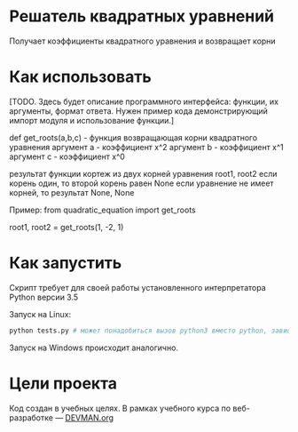 # Решатель квадратных уравнений

Получает коэффициенты квадратного уравнения и возвращает корни

# Как использовать

[TODO. Здесь будет описание программного интерфейса: функции, их аргументы, формат ответа.
Нужен пример кода демонстрирующий импорт модуля и использование функции.]

def get_roots(a,b,c) - функция возвращающая корни квадратного уравнения
аргумент a - коэффициент x^2
аргумент b - коэффициент x^1
аргумент c - коэффициент x^0

результат функции кортеж из двух корней уравнения root1, root2
если корень один, то второй корень равен None
если уравнение не имеет корней, то результат None, None

Пример:
from quadratic_equation import get_roots

root1, root2 = get_roots(1, -2, 1)

# Как запустить

Скрипт требует для своей работы установленного интерпретатора Python версии 3.5

Запуск на Linux:

```bash
python tests.py # может понадобиться вызов python3 вместо python, зависит от настроек операционной системы
```

Запуск на Windows происходит аналогично.

# Цели проекта

Код создан в учебных целях. В рамках учебного курса по веб-разработке ― [DEVMAN.org](https://devman.org)
